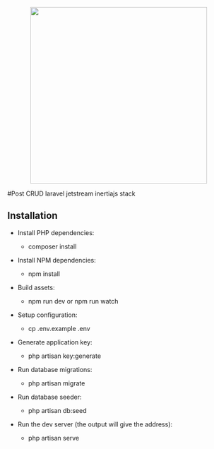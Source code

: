 <p align="center">
    <a href="https://laravel.com" target="_blank"><img src="https://raw.githubusercontent.com/laravel/art/master/logo-lockup/5%20SVG/2%20CMYK/1%20Full%20Color/laravel-logolockup-cmyk-red.svg" width="400"></a>
</p>

#Post CRUD
laravel jetstream inertiajs stack 


## Installation

- Install PHP dependencies:
  - composer install
        

- Install NPM dependencies:
  - npm install
        

- Build assets:
  - npm run dev or npm run watch
        

- Setup configuration:
  - cp .env.example .env
        

- Generate application key:
  - php artisan key:generate
        

- Run database migrations:
  - php artisan migrate
    

- Run database seeder:
  - php artisan db:seed
        

- Run the dev server (the output will give the address):
  - php artisan serve
